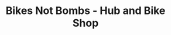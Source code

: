 ---
title: "Bikes Not Bombs - Hub and Bike Shop"
url: /boston/bikes-not-bombs-hub-and-bike-shop/
shop: Fahrrad
---